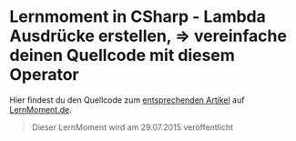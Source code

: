 # Lernmoment in CSharp - Lambda Ausdrücke erstellen, => vereinfache deinen Quellcode mit diesem Operator

Hier findest du den Quellcode zum [entsprechenden Artikel](http://www.lernmoment.de/csharp-programmieren/lambda-ausdruecke-erstellen/) auf [LernMoment.de](http://www.lernmoment.de).

> Dieser LernMoment wird am 29.07.2015 veröffentlicht
